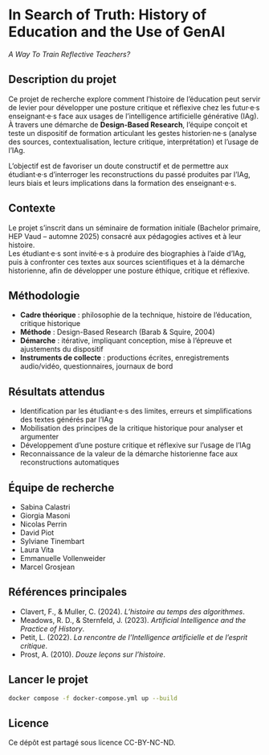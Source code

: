 # In Search of Truth: History of Education and the Use of GenAI  
*A Way To Train Reflective Teachers?*  

## Description du projet  
Ce projet de recherche explore comment l’histoire de l’éducation peut servir de levier pour développer une posture critique et réflexive chez les futur·e·s enseignant·e·s face aux usages de l’intelligence artificielle générative (IAg).  
À travers une démarche de **Design-Based Research**, l’équipe conçoit et teste un dispositif de formation articulant les gestes historien·ne·s (analyse des sources, contextualisation, lecture critique, interprétation) et l’usage de l’IAg.  

L’objectif est de favoriser un doute constructif et de permettre aux étudiant·e·s d’interroger les reconstructions du passé produites par l’IAg, leurs biais et leurs implications dans la formation des enseignant·e·s.  

## Contexte  
Le projet s’inscrit dans un séminaire de formation initiale (Bachelor primaire, HEP Vaud – automne 2025) consacré aux pédagogies actives et à leur histoire.  
Les étudiant·e·s sont invité·e·s à produire des biographies à l’aide d’IAg, puis à confronter ces textes aux sources scientifiques et à la démarche historienne, afin de développer une posture éthique, critique et réflexive.  

## Méthodologie  
- **Cadre théorique** : philosophie de la technique, histoire de l’éducation, critique historique  
- **Méthode** : Design-Based Research (Barab & Squire, 2004)  
- **Démarche** : itérative, impliquant conception, mise à l’épreuve et ajustements du dispositif  
- **Instruments de collecte** : productions écrites, enregistrements audio/vidéo, questionnaires, journaux de bord  

## Résultats attendus  
- Identification par les étudiant·e·s des limites, erreurs et simplifications des textes générés par l’IAg  
- Mobilisation des principes de la critique historique pour analyser et argumenter  
- Développement d’une posture critique et réflexive sur l’usage de l’IAg  
- Reconnaissance de la valeur de la démarche historienne face aux reconstructions automatiques  

## Équipe de recherche  
- Sabina Calastri  
- Giorgia Masoni  
- Nicolas Perrin  
- David Piot  
- Sylviane Tinembart  
- Laura Vita  
- Emmanuelle Vollenweider  
- Marcel Grosjean  

## Références principales  
- Clavert, F., & Muller, C. (2024). *L’histoire au temps des algorithmes*.  
- Meadows, R. D., & Sternfeld, J. (2023). *Artificial Intelligence and the Practice of History*.  
- Petit, L. (2022). *La rencontre de l’Intelligence artificielle et de l’esprit critique*.  
- Prost, A. (2010). *Douze leçons sur l’histoire*.  

## Lancer le projet
```bash
docker compose -f docker-compose.yml up --build
```

## Licence  
Ce dépôt est partagé sous licence CC-BY-NC-ND.  
